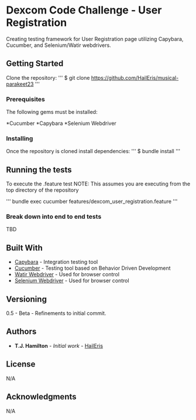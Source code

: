 # Dexcom Code Challenge - User Registration

Creating testing framework for User Registration page utilizing Capybara, Cucumber, and Selenium/Watir webdrivers.

## Getting Started

Clone the repository:
'''
$ git clone https://github.com/HailEris/musical-parakeet23
'''

### Prerequisites

The following gems must be installed:

*Cucumber
*Capybara
*Selenium Webdriver

### Installing

Once the repository is cloned install dependencies:
'''
$ bundle install
'''

## Running the tests

To execute the .feature test
NOTE: This assumes you are executing from the top directory of the repository

'''
bundle exec cucumber features/dexcom_user_registration.feature
'''

### Break down into end to end tests

TBD
<Explain what these tests test and why>

## Built With

* [Capybara](https://rubygems.org/gems/capybara) - Integration testing tool
* [Cucumber](https://rubygems.org/gems/cucumber) - Testing tool based on Behavior Driven Development
* [Watir Webdriver](https://rubygems.org/gems/watir-webdriver/versions/0.9.9) - Used for browser control
* [Selenium Webdriver](https://rubygems.org/gems/selenium-webdriver) - Used for browser control

## Versioning

0.5 - Beta - Refinements to initial commit.

## Authors

* **T.J. Hamilton** - *Initial work* - [HailEris](https://github.com/HailEris)

## License

N/A

## Acknowledgments

N/A

